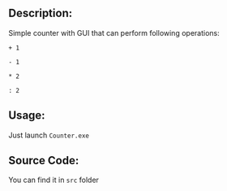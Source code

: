 ## Description:
Simple counter with GUI that can perform following operations:

`+ 1`

`- 1`

`* 2`

`: 2`


## Usage:
Just launch `Counter.exe`

## Source Code:
You can find it in `src` folder
